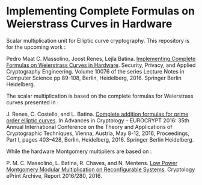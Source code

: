 # Implementing Complete Formulas on Weierstrass Curves in Hardware
Scalar multiplication unit for Elliptic curve cryptography. This repository is for the upcoming work :

Pedro Maat C. Massolino, Joost Renes, Lejla Batina. [Implementing Complete Formulas on Weierstrass Curves in Hardware](https://eprint.iacr.org/2016/1133). Security, Privacy, and Applied Cryptography Engineering. Volume 10076 of the series Lecture Notes in Computer Science pp 89-108, Berlin, Heidelberg, 2016. Springer Berlin Heidelberg.

The scalar multiplication is based on the complete formulas for Weierstrass curves presented in :

J. Renes, C. Costello, and L. Batina.  [Complete addition formulas for prime order elliptic curves](https://eprint.iacr.org/2015/1060). In Advances in Cryptology – EUROCRYPT 2016: 35th Annual International Conference on the Theory and Applications of Cryptographic Techniques, Vienna, Austria, May 8-12, 2016, Proceedings, Part I, pages 403–428, Berlin, Heidelberg, 2016. Springer Berlin Heidelberg.

While the hardware Montgomery multipliers are based on :

P. M. C. Massolino, L. Batina, R. Chaves, and N. Mentens. [Low Power Montgomery Modular Multiplication on Reconfigurable Systems](http://eprint.iacr.org/2016/280). Cryptology ePrint Archive, Report 2016/280, 2016.

